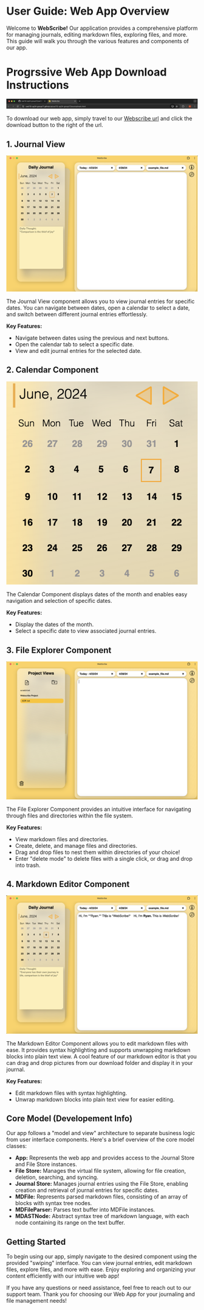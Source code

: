 # User Guide: Web App Overview

Welcome to **WebScribe!** Our application provides a comprehensive platform for managing journals, editing markdown files, exploring files, and more. This guide will walk you through the various features and components of our app.

# Progrssive Web App Download Instructions

![Image](source/assets/pwaDownload.png)

To download our web app, simply travel to our [Webscribe url](https://cse110-sp24-group17.github.io/cse110-sp24-group17/source/main.html) and click the download button to the right of the url.


## 1. Journal View

![Image](source/assets/journalDoc.png)

The Journal View component allows you to view journal entries for specific dates. You can navigate between dates, open a calendar to select a date, and switch between different journal entries effortlessly.

**Key Features:**
- Navigate between dates using the previous and next buttons.
- Open the calendar tab to select a specific date.
- View and edit journal entries for the selected date.

## 2. Calendar Component

![Image](source/assets/calendarDoc.png)

The Calendar Component displays dates of the month and enables easy navigation and selection of specific dates.

**Key Features:**
- Display the dates of the month.
- Select a specific date to view associated journal entries.


## 3. File Explorer Component

![Image](source/assets/fileViewDoc.png)

The File Explorer Component provides an intuitive interface for navigating through files and directories within the file system.

**Key Features:**
- View markdown files and directories.
- Create, delete, and manage files and directories.
- Drag and drop files to nest them within directories of your choice! 
- Enter "delete mode" to delete files with a single click, or drag and drop into trash. 

## 4. Markdown Editor Component

![Image](source/assets/markdownDoc.png)

The Markdown Editor Component allows you to edit markdown files with ease. It provides syntax highlighting and supports unwrapping markdown blocks into plain text view. A cool feature of our markdown editor is that you can drag and drop pictures from our download folder and display it in your journal. 

**Key Features:**
- Edit markdown files with syntax highlighting.
- Unwrap markdown blocks into plain text view for easier editing.

## Core Model (Developement Info)

Our app follows a "model and view" architecture to separate business logic from user interface components. Here's a brief overview of the core model classes:

- **App:** Represents the web app and provides access to the Journal Store and File Store instances.
- **File Store:** Manages the virtual file system, allowing for file creation, deletion, searching, and syncing.
- **Journal Store:** Manages journal entries using the File Store, enabling creation and retrieval of journal entries for specific dates.
- **MDFile:** Represents parsed markdown files, consisting of an array of blocks with syntax tree nodes.
- **MDFileParser:** Parses text buffer into MDFile instances.
- **MDASTNode:** Abstract syntax tree of markdown language, with each node containing its range on the text buffer.

## Getting Started

To begin using our app, simply navigate to the desired component using the provided "swiping" interface. You can view journal entries, edit markdown files, explore files, and more with ease. Enjoy exploring and organizing your content efficiently with our intuitive web app!

If you have any questions or need assistance, feel free to reach out to our support team. Thank you for choosing our Web App for your journaling and file management needs!
